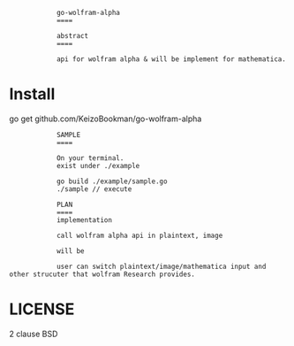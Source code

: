 				go-wolfram-alpha
				====

				abstract
				====

				api for wolfram alpha & will be implement for mathematica.



Install
====

go get github.com/KeizoBookman/go-wolfram-alpha

				SAMPLE
				====

				On your terminal.
				exist under ./example

				go build ./example/sample.go
				./sample // execute

				PLAN
				====
				implementation

				call wolfram alpha api in plaintext, image

				will be

				user can switch plaintext/image/mathematica input and other strucuter that wolfram Research provides.

LICENSE
====
2 clause BSD
